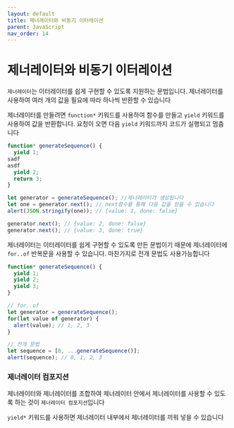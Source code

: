 ```yaml
---
layout: default
title: 제너레이터와 비동기 이터레이션
parent: JavaScript
nav_order: 14
---
```


# 제너레이터와 비동기 이터레이션

`제너레이터`는 이터레이터를 쉽게 구현할 수 있도록 지원하는 문법입니다. 제너레이터를 사용하여 여러 개의 값을 필요에 따라 하나씩 반환할 수 있습니다

제너레이터를 만들려면 `function*` 키워드를 사용하여 함수를 만들고 `yield` 키워드를 사용하여 값을 반환합니다. 요청이 오면 다음 `yield` 키워드까지 코드가 실행되고 멈춥니다

```jsx
function* generateSequence() {
  yield 1;
sadf
asdf
  yield 2;
  return 3;
}

let generator = generateSequence(); //제너레이터가 생성됩니다
let one = generator.next(); // next함수를 통해 다음 값을 얻을 수 있습니다
alert(JSON.stringify(one)); // {value: 1, done: false}

generator.next(); // {value: 2, done: false}
generator.next(); // {value: 3, done: true}
```

제너레이터는 이터레이터를 쉽게 구현할 수 있도록 만든 문법이기 때문에 제너레이터에 `for..of` 반복문을 사용할 수 있습니다. 마찬가지로 전개 문법도 사용가능합니다

```jsx
function* generateSequence() {
  yield 1;
  yield 2;
  yield 3;
}

// for..of
let generator = generateSequence();
for(let value of generator) {
  alert(value); // 1, 2, 3
}

// 전개 문법
let sequence = [0, ...generateSequence()];
alert(sequence); // 0, 1, 2, 3
```

### 제너레이터 컴포지션

제너레이터와 제너레이터를 조합하여 제너레이터 안에서 제너레이터를 사용할 수 있도록 하는 것이 `제너레이터 컴포지션`입니다

`yield*` 키워드를 사용하면 제너레이터 내부에서 제너레이터를 끼워 넣을 수 있습니다